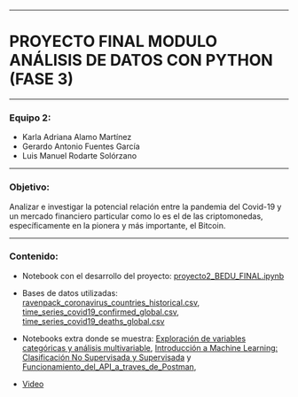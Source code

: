 -----

# PROYECTO FINAL MODULO ANÁLISIS DE DATOS CON PYTHON (FASE 3) 

-----

### Equipo 2:

* Karla Adriana Alamo Martínez
* Gerardo Antonio Fuentes García
* Luis Manuel Rodarte Solórzano

-----

### Objetivo:

Analizar e investigar la potencial relación entre la pandemia del Covid-19 y un mercado financiero particular como lo es el de las criptomonedas, específicamente en la pionera y más importante, el Bitcoin. 

-----

### Contenido:

* Notebook con el desarrollo del proyecto:  [proyecto2_BEDU_FINAL.ipynb](./proyecto2_BEDU_FINAL.ipynb)

* Bases de datos utilizadas: [ravenpack_coronavirus_countries_historical.csv](https://github.com/LuisRodarteSolorzano/BEDU_SANTANDER_F3_Proyecto_Equipo_2/blob/main/Data/ravenpack_coronavirus_countries_historical.csv), [time_series_covid19_confirmed_global.csv](https://github.com/LuisRodarteSolorzano/BEDU_SANTANDER_F3_Proyecto_Equipo_2/blob/main/Data/time_series_covid19_confirmed_global.csv),  
[time_series_covid19_deaths_global.csv]([./time_series_covid19_deaths_global.csv](https://github.com/LuisRodarteSolorzano/BEDU_SANTANDER_F3_Proyecto_Equipo_2/blob/main/Data/time_series_covid19_deaths_global.csv))

* Notebooks extra donde se muestra: [Exploración de variables
categóricas y análisis
multivariable](https://github.com/LuisRodarteSolorzano/BEDU_SANTANDER_F3_Proyecto_Equipo_2/blob/main/Exploraci%C3%B3n_de_variables_categ%C3%B3ricas_y_an%C3%A1lisis_multivariable.ipynb), [Introducción a Machine
Learning: Clasificación
No Supervisada y
Supervisada](https://github.com/LuisRodarteSolorzano/BEDU_SANTANDER_F3_Proyecto_Equipo_2/blob/main/Introducci%C3%B3n_a_Machine_Learning_Clasificaci%C3%B3n_No_Supervisada_y_Supervisada.ipynb) y  [Funcionamiento_del_API_a_traves_de_Postman](https://github.com/LuisRodarteSolorzano/BEDU_SANTANDER_F3_Proyecto_Equipo_2/blob/main/Funcionamiento_del_API_a_trav%C3%A9s_de_Postman.ipynb), 

* [Video](https://youtu.be/gqgJ7dYVZjE)
